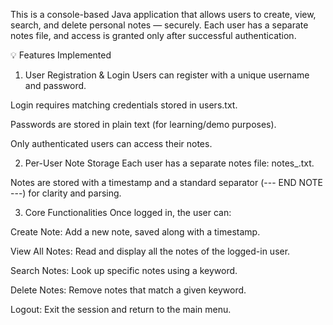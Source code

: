 This is a console-based Java application that allows users to create, view, search, and delete personal notes — securely. Each user has a separate notes file, and access is granted only after successful authentication.

💡 Features Implemented
1. User Registration & Login
Users can register with a unique username and password.

Login requires matching credentials stored in users.txt.

Passwords are stored in plain text (for learning/demo purposes).

Only authenticated users can access their notes.

2. Per-User Note Storage
Each user has a separate notes file: notes_<username>.txt.

Notes are stored with a timestamp and a standard separator (--- END NOTE ---) for clarity and parsing.

3. Core Functionalities
Once logged in, the user can:

Create Note: Add a new note, saved along with a timestamp.

View All Notes: Read and display all the notes of the logged-in user.

Search Notes: Look up specific notes using a keyword.

Delete Notes: Remove notes that match a given keyword.

Logout: Exit the session and return to the main menu.

